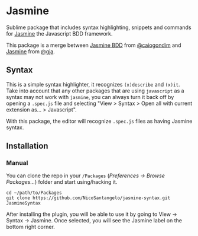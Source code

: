 # Jasmine

Sublime package that includes syntax highlighting, snippets and commands for [Jasmine](http://jasmine.github.io) the Javascript BDD framework.

This package is a merge between [Jasmine BDD](https://github.com/caiogondim/jasmine-sublime-snippets) from [@caiogondim](https://github.com/caiogondim) and [Jasmine](https://github.com/gja/sublime-text-2-jasmine) from [@gja](https://github.com/gja).

## Syntax

This is a simple syntax highlighter, it recognizes `(x)describe` and `(x)it`. Take into account that any other packages that are using `javascript` as a syntax may not work with `jasmine`, you can always turn it back off by opening a `.spec.js` file and selecting "View > Syntax > Open all with current extension as... > Javascript".

With this package, the editor will recognize `.spec.js` files as having Jasmine syntax.

## Installation

### Manual

You can clone the repo in your `/Packages` (*Preferences -> Browse Packages...*) folder and start using/hacking it.
    
    cd ~/path/to/Packages
    git clone https://github.com/NicoSantangelo/jasmine-syntax.git JasmineSyntax


After installing the plugin, you will be able to use it by going to View -> Syntax -> Jasmine.
Once selected, you will see the Jasmine label on the bottom right corner.
